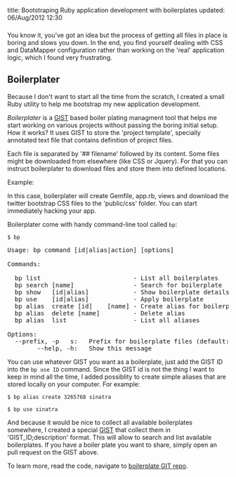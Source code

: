 title: Bootstraping Ruby application development with boilerplates
updated: 06/Aug/2012 12:30
###

You know it, you've got an idea but the process of getting all files in place is
boring and slows you down. In the end, you find yourself dealing with CSS and
DataMapper configuration rather than working on the 'real' application logic,
which I found very frustrating.

Boilerplater
---------------

Because I don't want to start all the time from the scratch, I created a small
Ruby utility to help me bootstrap my new application development.

*Boilerplater* is a [GIST](https://gist.github.com) based boiler plating managment
tool that helps me start working on various projects without passing the boring
initial setup.
How it works? It uses GIST to store the 'project template', specially annotated
text file that contains definition of project files.

Each file is separated by '## filename' followed by its content. Some files
might be downloaded from elsewhere (like CSS or Jquery). For that you can
instruct boilerplater to download files and store them into defined locations.

Example:

<script src="https://gist.github.com/3265768.js"></script>

In this case, boilerplater will create Gemfile, app.rb, views and download
the twitter bootstrap CSS files to the 'public/css' folder. You can start
immediately hacking your app.

Boilerplater come with handy command-line tool called <code>bp</code>:

<code>$ bp</code>
<pre>
Usage: bp command [id|alias|action] [options]

Commands:

  bp list                         - List all boilerplates
  bp search [name]                - Search for boilerplate
  bp show   [id|alias]            - Show boilerplate details
  bp use    [id|alias]            - Apply boilerplate
  bp alias  create [id]    [name] - Create alias for boilerplate
  bp alias  delete [name]         - Delete alias
  bp alias  list                  - List all aliases

Options:
  --prefix, -p   s:   Prefix for boilerplate files (default: .)
        --help, -h:   Show this message
</pre>

You can use whatever GIST you want as a boilerplate, just add the GIST
ID into the <code>bp use ID</code> command. Since the GIST id is not the thing
I want to keep in mind all the time, I added possiblity to create simple
aliases that are stored locally on your computer. For example:

<code>$ bp alias create 3265768 sinatra</code>

<code>$ bp use sinatra</code>

And because it would be nice to collect all available boilerplates somewhere,
I created a special [GIST](https://gist.github.com/3266785) that collect them
in 'GIST_ID;description' format. This will allow to search and list available
boilerplates. If you have a boiler plate you want to share, simply open an pull
request on the GIST above.

To learn more, read the code, navigate to [boilerplate GIT repo](https://github.com/mfojtik/boilerplater).
